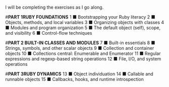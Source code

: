 I will be completing the exercises as I go along. 

#**PART 1RUBY FOUNDATIONS** 
  1 ■ Bootstrapping your Ruby literacy 
  2 ■ Objects, methods, and local variables 
  3 ■ Organizing objects with classes 
  4 ■ Modules and program organization 
  5 ■ The default object (self), scope, and visibility 
  6 ■ Control-flow techniques 

#**PART 2 BUILT-IN CLASSES AND MODULES** 
  7 ■ Built-in essentials 
  8 ■ Strings, symbols, and other scalar objects 
  9 ■ Collection and container objects 
  10 ■ Collections central: Enumerable and Enumerator 
  11 ■ Regular expressions and regexp-based string operations 
  12 ■ File, I/O, and system operations 

#**PART 3RUBY DYNAMICS** 
  13 ■ Object individuation 
  14 ■ Callable and runnable objects 
  15 ■ Callbacks, hooks, and runtime introspection 
